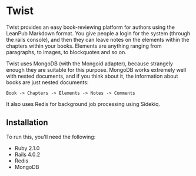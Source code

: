 # Twist 

Twist provides an easy book-reviewing platform for authors using the LeanPub Markdown format. You give people a login for the system (through the rails console), and then they can leave notes on the elements within the chapters within your books. Elements are anything ranging from paragraphs, to images, to blockquotes and so on.

Twist uses MongoDB (with the Mongoid adapter), because strangely enough they are suitable for
this purpose. MongoDB works extremely well with nested documents, and if you think about it, the information about books are just nested documents:

    Book -> Chapters -> Elements -> Notes -> Comments

It also uses Redis for background job processing using Sidekiq.

## Installation

To run this, you'll need the following:

* Ruby 2.1.0
* Rails 4.0.2
* Redis
* MongoDB
